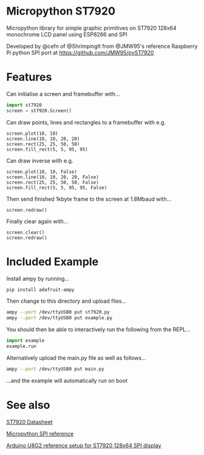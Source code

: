 # Micropython ST7920

Micropython library for simple graphic primitives on ST7920 128x64 monochrome LCD panel using ESP8266 and SPI

Developed by @cefn of @ShrimpingIt from @JMW95's reference Raspberry Pi python SPI port at https://github.com/JMW95/pyST7920

# Features

Can initialise a screen and framebuffer with...

```python
import st7920 
screen = st7920.Screen()
```

Can draw points, lines and rectangles to a framebuffer with e.g.

```
screen.plot(10, 10)
screen.line(10, 10, 20, 20)
screen.rect(25, 25, 50, 50)
screen.fill_rect(5, 5, 95, 95)
```

Can draw inverse with e.g.

```
screen.plot(10, 10, False)
screen.line(10, 10, 20, 20, False)
screen.rect(25, 25, 50, 50, False)
screen.fill_rect(5, 5, 95, 95, False)
```

Then send finished 1kbyte frame to the screen at 1.8Mbaud with...

```
screen.redraw()
```

Finally clear again with...
```
screen.clear()
screen.redraw()
```

# Included Example

Install ampy by running...

```bash
pip install adafruit-ampy
```

Then change to this directory and upload files...

```bash
ampy --port /dev/ttyUSB0 put st7920.py
ampy --port /dev/ttyUSB0 put example.py
```

You should then be able to interactively run the following from the REPL...

```python
import example
example.run
```

Alternatively upload the main.py file as well as follows...

```bash
ampy --port /dev/ttyUSB0 put main.py
```

...and the example will automatically run on boot


# See also

[ST7920 Datasheet](http://www.hpinfotech.ro/ST7920.pdf)

[Micropython SPI reference](https://docs.micropython.org/en/latest/esp8266/esp8266/quickref.html#software-spi-bus)

[Arduino U8G2 reference setup for ST7920 128x64 SPI display](https://github.com/olikraus/u8g2/wiki/setup_tutorial#identify-the-display)
